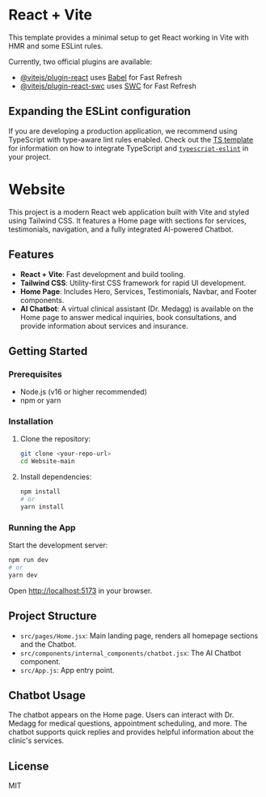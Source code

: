 # React + Vite

This template provides a minimal setup to get React working in Vite with HMR and some ESLint rules.

Currently, two official plugins are available:

- [@vitejs/plugin-react](https://github.com/vitejs/vite-plugin-react/blob/main/packages/plugin-react) uses [Babel](https://babeljs.io/) for Fast Refresh
- [@vitejs/plugin-react-swc](https://github.com/vitejs/vite-plugin-react/blob/main/packages/plugin-react-swc) uses [SWC](https://swc.rs/) for Fast Refresh

## Expanding the ESLint configuration

If you are developing a production application, we recommend using TypeScript with type-aware lint rules enabled. Check out the [TS template](https://github.com/vitejs/vite/tree/main/packages/create-vite/template-react-ts) for information on how to integrate TypeScript and [`typescript-eslint`](https://typescript-eslint.io) in your project.

# Website

This project is a modern React web application built with Vite and styled using Tailwind CSS. It features a Home page with sections for services, testimonials, navigation, and a fully integrated AI-powered Chatbot.

## Features

- **React + Vite**: Fast development and build tooling.
- **Tailwind CSS**: Utility-first CSS framework for rapid UI development.
- **Home Page**: Includes Hero, Services, Testimonials, Navbar, and Footer components.
- **AI Chatbot**: A virtual clinical assistant (Dr. Medagg) is available on the Home page to answer medical inquiries, book consultations, and provide information about services and insurance.

## Getting Started

### Prerequisites
- Node.js (v16 or higher recommended)
- npm or yarn

### Installation
1. Clone the repository:
   ```bash
   git clone <your-repo-url>
   cd Website-main
   ```
2. Install dependencies:
   ```bash
   npm install
   # or
   yarn install
   ```

### Running the App
Start the development server:
```bash
npm run dev
# or
yarn dev
```
Open [http://localhost:5173](http://localhost:5173) in your browser.

## Project Structure
- `src/pages/Home.jsx`: Main landing page, renders all homepage sections and the Chatbot.
- `src/components/internal_components/chatbot.jsx`: The AI Chatbot component.
- `src/App.js`: App entry point.

## Chatbot Usage
The chatbot appears on the Home page. Users can interact with Dr. Medagg for medical questions, appointment scheduling, and more. The chatbot supports quick replies and provides helpful information about the clinic's services.

## License
MIT
